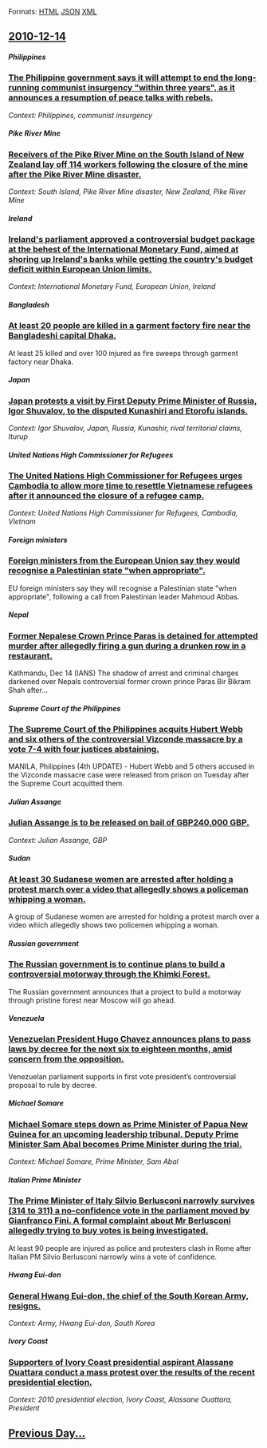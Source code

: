 
Formats: [HTML](2010/12/14/index.html)  [JSON](2010/12/14/index.json)  [XML](2010/12/14/index.xml)  

## [2010-12-14](/news/2010/12/14/index.md)

##### Philippines
### [The Philippine government says it will attempt to end the long-running communist insurgency "within three years", as it announces a resumption of peace talks with rebels. ](/news/2010/12/14/the-philippine-government-says-it-will-attempt-to-end-the-long-running-communist-insurgency-within-three-years-as-it-announces-a-resumpti.md)
_Context: Philippines, communist insurgency_

##### Pike River Mine
### [Receivers of the Pike River Mine on the South Island of New Zealand lay off 114 workers following the closure of the mine after the Pike River Mine disaster. ](/news/2010/12/14/receivers-of-the-pike-river-mine-on-the-south-island-of-new-zealand-lay-off-114-workers-following-the-closure-of-the-mine-after-the-pike-riv.md)
_Context: South Island, Pike River Mine disaster, New Zealand, Pike River Mine_

##### Ireland
### [Ireland's parliament approved a controversial budget package at the behest of the International Monetary Fund, aimed at shoring up Ireland's banks while getting the country's budget deficit within European Union limits. ](/news/2010/12/14/ireland-s-parliament-approved-a-controversial-budget-package-at-the-behest-of-the-international-monetary-fund-aimed-at-shoring-up-ireland-s.md)
_Context: International Monetary Fund, European Union, Ireland_

##### Bangladesh
### [At least 20 people are killed in a garment factory fire near the Bangladeshi capital Dhaka. ](/news/2010/12/14/at-least-20-people-are-killed-in-a-garment-factory-fire-near-the-bangladeshi-capital-dhaka.md)
At least 25 killed and over 100 injured as fire sweeps through garment factory near Dhaka.

##### Japan
### [Japan protests a visit by First Deputy Prime Minister of Russia, Igor Shuvalov, to the disputed Kunashiri and Etorofu islands. ](/news/2010/12/14/japan-protests-a-visit-by-first-deputy-prime-minister-of-russia-igor-shuvalov-to-the-disputed-kunashiri-and-etorofu-islands.md)
_Context: Igor Shuvalov, Japan, Russia, Kunashir, rival territorial claims, Iturup_

##### United Nations High Commissioner for Refugees
### [The United Nations High Commissioner for Refugees urges Cambodia to allow more time to resettle Vietnamese refugees after it announced the closure of a refugee camp. ](/news/2010/12/14/the-united-nations-high-commissioner-for-refugees-urges-cambodia-to-allow-more-time-to-resettle-vietnamese-refugees-after-it-announced-the-c.md)
_Context: United Nations High Commissioner for Refugees, Cambodia, Vietnam_

##### Foreign ministers
### [Foreign ministers from the European Union say they would recognise a Palestinian state "when appropriate". ](/news/2010/12/14/foreign-ministers-from-the-european-union-say-they-would-recognise-a-palestinian-state-when-appropriate.md)
EU foreign ministers say they will recognise a Palestinian state &quot;when appropriate&quot;, following a call from Palestinian leader Mahmoud Abbas.

##### Nepal
### [Former Nepalese Crown Prince Paras is detained for attempted murder after allegedly firing a gun during a drunken row in a restaurant. ](/news/2010/12/14/former-nepalese-crown-prince-paras-is-detained-for-attempted-murder-after-allegedly-firing-a-gun-during-a-drunken-row-in-a-restaurant.md)
Kathmandu, Dec 14 (IANS) The shadow of arrest and criminal charges darkened over Nepals controversial former crown prince Paras Bir Bikram Shah after...

##### Supreme Court of the Philippines
### [The Supreme Court of the Philippines acquits Hubert Webb and six others of the controversial Vizconde massacre by a vote 7-4 with four justices abstaining. ](/news/2010/12/14/the-supreme-court-of-the-philippines-acquits-hubert-webb-and-six-others-of-the-controversial-vizconde-massacre-by-a-vote-7a4-with-four-jus.md)
MANILA, Philippines (4th UPDATE) - Hubert Webb and 5 others accused in the Vizconde massacre case were released from prison on Tuesday after the Supreme Court acquitted them.

##### Julian Assange
### [Julian Assange is to be released on bail of GBP240,000 GBP. ](/news/2010/12/14/julian-assange-is-to-be-released-on-bail-of-agbp240-000-gbp.md)
_Context: Julian Assange, GBP_

##### Sudan
### [At least 30 Sudanese women are arrested after holding a protest march over a video that allegedly shows a policeman whipping a woman. ](/news/2010/12/14/at-least-30-sudanese-women-are-arrested-after-holding-a-protest-march-over-a-video-that-allegedly-shows-a-policeman-whipping-a-woman.md)
A group of Sudanese women are arrested for holding a protest march over a video which allegedly shows two policemen whipping a woman.

##### Russian government
### [The Russian government is to continue plans to build a controversial motorway through the Khimki Forest. ](/news/2010/12/14/the-russian-government-is-to-continue-plans-to-build-a-controversial-motorway-through-the-khimki-forest.md)
The Russian government announces that a project to build a motorway through pristine forest near Moscow will go ahead.

##### Venezuela
### [Venezuelan President Hugo Chavez announces plans to pass laws by decree for the next six to eighteen months, amid concern from the opposition. ](/news/2010/12/14/venezuelan-president-hugo-cha-vez-announces-plans-to-pass-laws-by-decree-for-the-next-six-to-eighteen-months-amid-concern-from-the-oppositi.md)
Venezuelan parliament supports in first vote president’s controversial proposal to rule by decree.

##### Michael Somare
### [Michael Somare steps down as Prime Minister of Papua New Guinea for an upcoming leadership tribunal. Deputy Prime Minister Sam Abal becomes Prime Minister during the trial. ](/news/2010/12/14/michael-somare-steps-down-as-prime-minister-of-papua-new-guinea-for-an-upcoming-leadership-tribunal-deputy-prime-minister-sam-abal-becomes.md)
_Context: Michael Somare, Prime Minister, Sam Abal_

##### Italian Prime Minister
### [The Prime Minister of Italy Silvio Berlusconi narrowly survives (314 to 311) a no-confidence vote in the parliament moved by Gianfranco Fini. A formal complaint about Mr Berlusconi allegedly trying to buy votes is being investigated. ](/news/2010/12/14/the-prime-minister-of-italy-silvio-berlusconi-narrowly-survives-314-to-311-a-no-confidence-vote-in-the-parliament-moved-by-gianfranco-fini.md)
At least 90 people are injured as police and protesters clash in Rome after Italian PM Silvio Berlusconi narrowly wins a vote of confidence.

##### Hwang Eui-don
### [General Hwang Eui-don, the chief of the South Korean Army, resigns. ](/news/2010/12/14/general-hwang-eui-don-the-chief-of-the-south-korean-army-resigns.md)
_Context: Army, Hwang Eui-don, South Korea_

##### Ivory Coast
### [Supporters of Ivory Coast presidential aspirant Alassane Ouattara conduct a mass protest over the results of the recent presidential election. ](/news/2010/12/14/supporters-of-ivory-coast-presidential-aspirant-alassane-ouattara-conduct-a-mass-protest-over-the-results-of-the-recent-presidential-electio.md)
_Context: 2010 presidential election, Ivory Coast, Alassane Ouattara, President_

## [Previous Day...](/news/2010/12/13/index.md)


